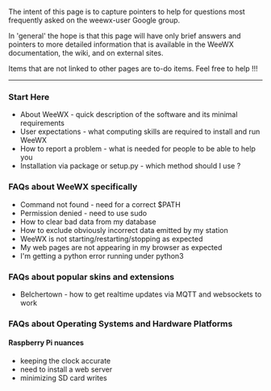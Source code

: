 The intent of this page is to capture pointers to help for questions most frequently asked on the weewx-user Google group.   

In 'general' the hope is that this page will have only brief answers and pointers to more detailed information that is available in the WeeWX documentation, the wiki, and on external sites.

Items that are not linked to other pages are to-do items.  Feel free to help !!!

***

### Start Here

* About WeeWX - quick description of the software and its minimal requirements
* User expectations - what computing skills are required to install and run WeeWX
* How to report a problem - what is needed for people to be able to help you
* Installation via package or setup.py - which method should I use ?

### FAQs about WeeWX specifically

* Command not found - need for a correct $PATH
* Permission denied - need to use sudo
* How to clear bad data from my database
* How to exclude obviously incorrect data emitted by my station
* WeeWX is not starting/restarting/stopping as expected
* My web pages are not appearing in my browser as expected
* I'm getting a python error running under python3

### FAQs about popular skins and extensions
* Belchertown - how to get realtime updates via MQTT and websockets to work

### FAQs about Operating Systems and Hardware Platforms

#### Raspberry Pi nuances
* keeping the clock accurate
* need to install a web server
* minimizing SD card writes
